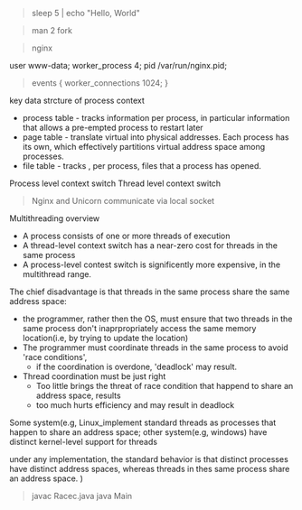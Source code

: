> sleep 5 | echo "Hello, World"

> man 2 fork

> nginx

user www-data;
worker_process 4;
pid /var/run/nginx.pid;
> events {
  worker_connections 1024;
}


key data strcture of process context

+ process table - tracks information per process, in particular information that allows a pre-empted process to restart later
+ page table - translate virtual into physical addresses. Each process has its own, which effectively partitions virtual address space among processes.
+ file table - tracks , per process, files that a process has opened.

Process level context switch
Thread  level context switch

> Nginx and Unicorn  communicate via local socket

Multithreading overview

+ A process consists of one or more threads of execution
+ A thread-level context switch has a near-zero cost for threads in the same process
+ A process-level contest switch is significently more expensive, in the multithread range.

The chief disadvantage is that threads in the same process share the same address space:

+ the programmer, rather then the OS, must ensure that two threads in the same process don't inaprpropriately access the same memory location(i.e, by trying to update the location)
+ The programmer must coordinate threads in the same process to avoid 'race conditions', 
  + if the coordination is overdone, 'deadlock' may result.
+ Thread coordination must be just right
  + Too little brings the threat of race condition that happend to share an address space, results
  + too much hurts efficiency and may result in deadlock

Some system(e.g, Linux_implement standard threads as processes that happen to share an address space; other system(e.g, windows) have distinct kernel-level support for threads

  under any implementation, the standard behavior is that distinct processes have distinct address spaces, whereas threads in thes same process share an address space.
  )

> javac Racec.java
> java Main
